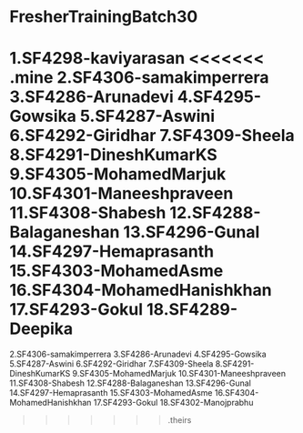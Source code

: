 # FresherTrainingBatch30
1.SF4298-kaviyarasan
<<<<<<< .mine
2.SF4306-samakimperrera 
3.SF4286-Arunadevi 
4.SF4295-Gowsika 
5.SF4287-Aswini 
6.SF4292-Giridhar 
7.SF4309-Sheela 
8.SF4291-DineshKumarKS 
9.SF4305-MohamedMarjuk 
10.SF4301-Maneeshpraveen 
11.SF4308-Shabesh 
12.SF4288-Balaganeshan 
13.SF4296-Gunal 
14.SF4297-Hemaprasanth 
15.SF4303-MohamedAsme 
16.SF4304-MohamedHanishkhan 
17.SF4293-Gokul
18.SF4289-Deepika
=======
2.SF4306-samakimperrera
3.SF4286-Arunadevi
4.SF4295-Gowsika
5.SF4287-Aswini
6.SF4292-Giridhar
7.SF4309-Sheela
8.SF4291-DineshKumarKS
9.SF4305-MohamedMarjuk
10.SF4301-Maneeshpraveen
11.SF4308-Shabesh
12.SF4288-Balaganeshan
13.SF4296-Gunal
14.SF4297-Hemaprasanth
15.SF4303-MohamedAsme
16.SF4304-MohamedHanishkhan
17.SF4293-Gokul
18.SF4302-Manojprabhu
>>>>>>> .theirs
